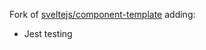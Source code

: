 Fork of [sveltejs/component-template](https://github.com/sveltejs/component-template) adding:

* Jest testing
